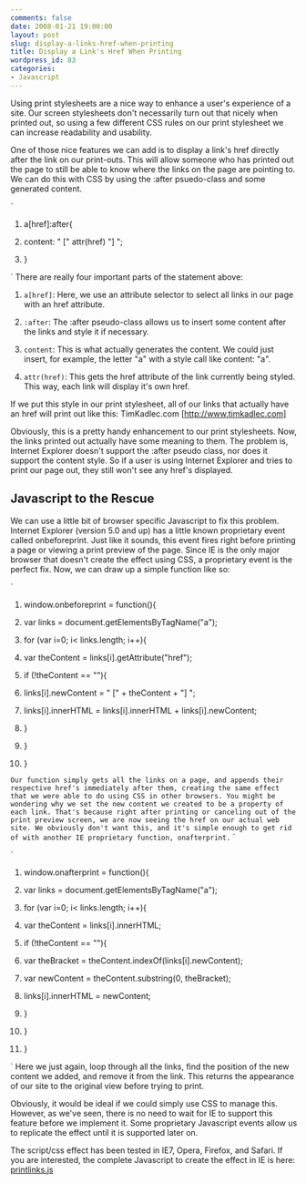 ```yaml
---
comments: false
date: 2008-01-21 19:00:00
layout: post
slug: display-a-links-href-when-printing
title: Display a Link's Href When Printing
wordpress_id: 83
categories:
- Javascript
---
```


Using print stylesheets are a nice way to enhance a user's experience of a site. Our screen stylesheets don't necessarily turn out that nicely when printed out, so using a few different CSS rules on our print stylesheet we can increase readability and usability.

One of those nice features we can add is to display a link's href directly after the link on our print-outs. This will allow someone who has printed out the page to still be able to know where the links on the page are pointing to. We can do this with CSS by using the :after psuedo-class and some generated content.
`
`

`



	
  1. a[href]:after{

	
  2. content: " [" attr(href) "] ";

	
  3. }


`
There are really four important parts of the statement above:



	
  1. `a[href]`: Here, we use an attribute selector to select all links in our page with an href attribute.

	
  2. `:after`: The :after pseudo-class allows us to insert some content after the links and style it if necessary.

	
  3. `content`: This is what actually generates the content. We could just insert, for example, the letter "a" with a style call like content: "a".

	
  4. `attr(href)`: This gets the href attribute of the link currently being styled. This way, each link will display it's own href.


If we put this style in our print stylesheet, all of our links that actually have an href will print out like this: TimKadlec.com [http://www.timkadlec.com]

Obviously, this is a pretty handy enhancement to our print stylesheets. Now, the links printed out actually have some meaning to them. The problem is, Internet Explorer doesn't support the :after pseudo class, nor does it support the content style. So if a user is using Internet Explorer and tries to print our page out, they still won't see any href's displayed.


## Javascript to the Rescue


We can use a little bit of browser specific Javascript to fix this problem. Internet Explorer (version 5.0 and up) has a little known proprietary event called onbeforeprint. Just like it sounds, this event fires right before printing a page or viewing a print preview of the page. Since IE is the only major browser that doesn't create the effect using CSS, a proprietary event is the perfect fix. Now, we can draw up a simple function like so:
`
`

`



	
  1. window.onbeforeprint = function(){

	
  2. var links = document.getElementsByTagName("a");

	
  3. for (var i=0; i< links.length; i++){

	
  4. var theContent = links[i].getAttribute("href");

	
  5. if (!theContent == ""){

	
  6. links[i].newContent = " [" + theContent + "] ";

	
  7. links[i].innerHTML = links[i].innerHTML + links[i].newContent;

	
  8. }

	
  9. }

	
  10. }


`
Our function simply gets all the links on a page, and appends their respective href's immediately after them, creating the same effect that we were able to do using CSS in other browsers. You might be wondering why we set the new content we created to be a property of each link. That's because right after printing or canceling out of the print preview screen, we are now seeing the href on our actual web site. We obviously don't want this, and it's simple enough to get rid of with another IE proprietary function, onafterprint.
`
`

`



	
  1. window.onafterprint = function(){

	
  2. var links = document.getElementsByTagName("a");

	
  3. for (var i=0; i< links.length; i++){

	
  4. var theContent = links[i].innerHTML;

	
  5. if (!theContent == ""){

	
  6. var theBracket = theContent.indexOf(links[i].newContent);

	
  7. var newContent = theContent.substring(0, theBracket);

	
  8. links[i].innerHTML = newContent;

	
  9. }

	
  10. }

	
  11. }


`
Here we just again, loop through all the links, find the position of the new content we added, and remove it from the link. This returns the appearance of our site to the original view before trying to print.

Obviously, it would be ideal if we could simply use CSS to manage this. However, as we've seen, there is no need to wait for IE to support this feature before we implement it. Some proprietary Javascript events allow us to replicate the effect until it is supported later on.

The script/css effect has been tested in IE7, Opera, Firefox, and Safari. If you are interested, the complete Javascript to create the effect in IE is here: [printlinks.js](scripts/printlinks.js)
